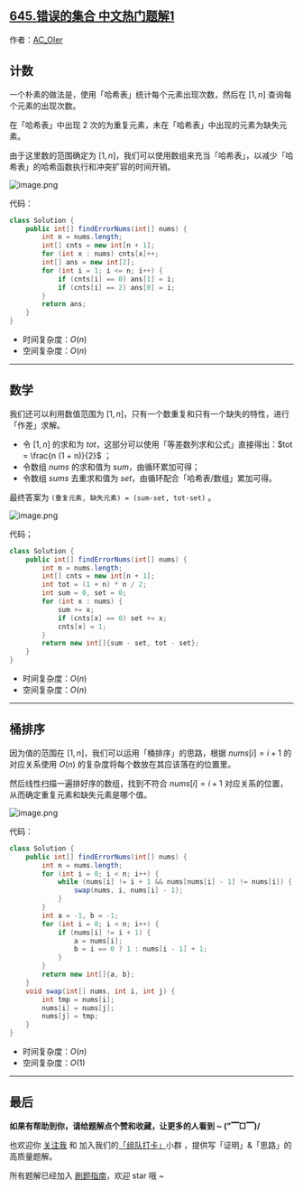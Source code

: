 ## [645.错误的集合 中文热门题解1](https://leetcode.cn/problems/set-mismatch/solutions/100000/gong-shui-san-xie-yi-ti-san-jie-ji-shu-s-vnr9)

作者：[AC_OIer](https://leetcode.cn/u/AC_OIer)
## 计数

一个朴素的做法是，使用「哈希表」统计每个元素出现次数，然后在 $[1, n]$ 查询每个元素的出现次数。

在「哈希表」中出现 $2$ 次的为重复元素，未在「哈希表」中出现的元素为缺失元素。

由于这里数的范围确定为 $[1, n]$，我们可以使用数组来充当「哈希表」，以减少「哈希表」的哈希函数执行和冲突扩容的时间开销。

![image.png](https://pic.leetcode-cn.com/1625361301-zSXKwt-image.png)

代码：
```Java []
class Solution {
    public int[] findErrorNums(int[] nums) {
        int n = nums.length;
        int[] cnts = new int[n + 1];
        for (int x : nums) cnts[x]++;
        int[] ans = new int[2];
        for (int i = 1; i <= n; i++) {
            if (cnts[i] == 0) ans[1] = i;
            if (cnts[i] == 2) ans[0] = i;
        }
        return ans;
    }
}
```
* 时间复杂度：$O(n)$
* 空间复杂度：$O(n)$

---

## 数学

我们还可以利用数值范围为 $[1, n]$，只有一个数重复和只有一个缺失的特性，进行「作差」求解。

* 令 $[1, n]$ 的求和为 $tot$，这部分可以使用「等差数列求和公式」直接得出：$tot = \frac{n (1 + n)}{2}$ ；
* 令数组 $nums$ 的求和值为 $sum$，由循环累加可得；
* 令数组 $sums$ 去重求和值为 $set$，由循环配合「哈希表/数组」累加可得。

最终答案为 `(重复元素, 缺失元素) = (sum-set, tot-set)` 。

![image.png](https://pic.leetcode-cn.com/1625361330-WOsCfu-image.png)

代码；
```Java []
class Solution {
    public int[] findErrorNums(int[] nums) {
        int n = nums.length;
        int[] cnts = new int[n + 1];
        int tot = (1 + n) * n / 2;
        int sum = 0, set = 0;
        for (int x : nums) {
            sum += x;
            if (cnts[x] == 0) set += x;
            cnts[x] = 1;
        }
        return new int[]{sum - set, tot - set};
    }
}
```
* 时间复杂度：$O(n)$
* 空间复杂度：$O(n)$

---

## 桶排序

因为值的范围在 $[1, n]$，我们可以运用「桶排序」的思路，根据 $nums[i] = i + 1$ 的对应关系使用 $O(n)$ 的复杂度将每个数放在其应该落在的位置里。
 
然后线性扫描一遍排好序的数组，找到不符合 $nums[i] = i + 1$ 对应关系的位置，从而确定重复元素和缺失元素是哪个值。

![image.png](https://pic.leetcode-cn.com/1625363217-mJBxQJ-image.png)

代码：
```Java []
class Solution {
    public int[] findErrorNums(int[] nums) {
        int n = nums.length;
        for (int i = 0; i < n; i++) {
            while (nums[i] != i + 1 && nums[nums[i] - 1] != nums[i]) {
                swap(nums, i, nums[i] - 1);
            }
        }
        int a = -1, b = -1;
        for (int i = 0; i < n; i++) {
            if (nums[i] != i + 1) {
                a = nums[i];
                b = i == 0 ? 1 : nums[i - 1] + 1;
            }
        }
        return new int[]{a, b};
    }
    void swap(int[] nums, int i, int j) {
        int tmp = nums[i];
        nums[i] = nums[j];
        nums[j] = tmp;
    }
}
```
* 时间复杂度：$O(n)$
* 空间复杂度：$O(1)$

---

## 最后

**如果有帮助到你，请给题解点个赞和收藏，让更多的人看到 ~ ("▔□▔)/**

也欢迎你 [关注我](https://oscimg.oschina.net/oscnet/up-19688dc1af05cf8bdea43b2a863038ab9e5.png) 和 加入我们的[「组队打卡」](https://leetcode-cn.com/u/ac_oier/)小群 ，提供写「证明」&「思路」的高质量题解。

所有题解已经加入 [刷题指南](https://github.com/SharingSource/LogicStack-LeetCode/wiki)，欢迎 star 哦 ~ 